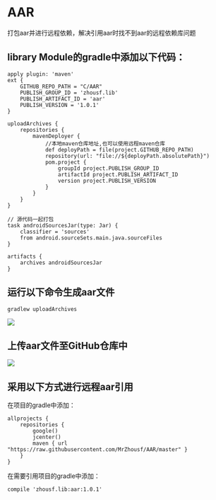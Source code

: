 # AAR
打包aar并进行远程依赖，解决引用aar时找不到aar的远程依赖库问题
## library Module的gradle中添加以下代码：
```
apply plugin: 'maven'
ext {
    GITHUB_REPO_PATH = "C/AAR"
    PUBLISH_GROUP_ID = 'zhousf.lib'
    PUBLISH_ARTIFACT_ID = 'aar'
    PUBLISH_VERSION = '1.0.1'
}

uploadArchives {
    repositories {
        mavenDeployer {
            //本地maven仓库地址,也可以使用远程maven仓库
            def deployPath = file(project.GITHUB_REPO_PATH)
            repository(url: "file://${deployPath.absolutePath}")
            pom.project {
                groupId project.PUBLISH_GROUP_ID
                artifactId project.PUBLISH_ARTIFACT_ID
                version project.PUBLISH_VERSION
            }
        }
    }
}

// 源代码一起打包
task androidSourcesJar(type: Jar) {
    classifier = 'sources'
    from android.sourceSets.main.java.sourceFiles
}

artifacts {
    archives androidSourcesJar
}
```
## 运行以下命令生成aar文件
```
gradlew uploadArchives
```
![](https://github.com/MrZhousf/AAR/blob/master/pic/1.jpg?raw=true)

## 上传aar文件至GitHub仓库中
![](https://github.com/MrZhousf/AAR/blob/master/pic/2.jpg?raw=true)

## 采用以下方式进行远程aar引用
在项目的gradle中添加：
```
allprojects {
    repositories {
        google()
        jcenter()
        maven { url "https://raw.githubusercontent.com/MrZhousf/AAR/master" }
    }
}
```
在需要引用项目的gradle中添加：
```
compile 'zhousf.lib:aar:1.0.1'
```
